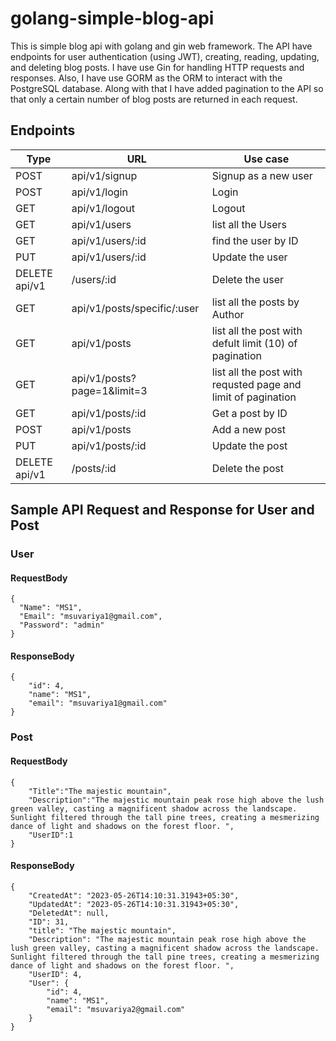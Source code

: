 # golang-simple-blog-api
This is simple blog api with golang and gin web framework. The API have endpoints for user authentication (using JWT), creating, reading,
updating, and deleting blog posts. I have use Gin for handling HTTP requests and responses. Also, I have use GORM as the ORM to interact with the PostgreSQL database. 
Along with that I have added pagination to the API so that only a certain number of blog posts are returned in each request.


## Endpoints
| Type  | URL | Use case |
| ------------- | ------------- | ------------- |
| POST  | api/v1/signup | Signup as a new user     |
| POST  | api/v1/login  | Login        |
| GET  | api/v1/logout  | Logout        |
| GET  | api/v1/users  | list all the Users |
| GET  | api/v1/users/:id  | find the user by ID         |
| PUT  | api/v1/users/:id  | Update the user         |
| DELETE  api/v1| /users/:id  | Delete the user         |
| GET  | api/v1/posts/specific/:user  | list all the posts by Author         |
| GET  | api/v1/posts | list all the post  with defult limit (10) of pagination       |
| GET  | api/v1/posts?page=1&limit=3 | list all the post with requsted page and limit of  pagination      |
| GET  | api/v1/posts/:id | Get a post by ID         |
| POST  | api/v1/posts  | Add a new post         |
| PUT  | api/v1/posts/:id  | Update the post         |
| DELETE  api/v1| /posts/:id  | Delete the post        |


## Sample API Request and Response for User and Post
### User
#### RequestBody
```
{
  "Name": "MS1",
  "Email": "msuvariya1@gmail.com",
  "Password": "admin"
}
```

#### ResponseBody
```
{
    "id": 4,
    "name": "MS1",
    "email": "msuvariya1@gmail.com"
}
```

### Post 
#### RequestBody
```
{
    "Title":"The majestic mountain",
    "Description":"The majestic mountain peak rose high above the lush green valley, casting a magnificent shadow across the landscape. Sunlight filtered through the tall pine trees, creating a mesmerizing dance of light and shadows on the forest floor. ",
    "UserID":1
}
```

#### ResponseBody
```
{
    "CreatedAt": "2023-05-26T14:10:31.31943+05:30",
    "UpdatedAt": "2023-05-26T14:10:31.31943+05:30",
    "DeletedAt": null,
    "ID": 31,
    "title": "The majestic mountain",
    "Description": "The majestic mountain peak rose high above the lush green valley, casting a magnificent shadow across the landscape. Sunlight filtered through the tall pine trees, creating a mesmerizing dance of light and shadows on the forest floor. ",
    "UserID": 4,
    "User": {
        "id": 4,
        "name": "MS1",
        "email": "msuvariya2@gmail.com"
    }
}
```
